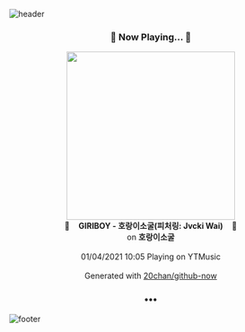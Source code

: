 ![header](https://capsule-render.vercel.app/api?type=wave&height=170&section=header&text=Hi.%20I'm%20SHIFT&fontColor=090707&fontAlignX=45&fontAlignY=65&fontSize=100)

<h3 align="center">🎵 Now Playing... 🎵</h3>
<p align="center">
  <a href="https://music.youtube.com/channel/UCMRvw9TUJB5m32YPrxLu7ag">
    <img width="300" src="https://lh3.googleusercontent.com/oUgdeF9lksntXEb6C_vhZ5NPC57uubX8F-4I6GWXqG2v6bQ1yMu5OdfPf_2esaCHRqetLrNtF_L4uLY">
  </a>
  <br>
  🎵&nbsp&nbsp&nbsp <b>GIRIBOY - 호랑이소굴(피처링: Jvcki Wai)</b> &nbsp&nbsp&nbsp🎵
  <br>
  on <b>호랑이소굴</b>
  
  <br />
  <br />
  01/04/2021 10:05 Playing on YTMusic
  <br />
  <br />
  Generated with <a href="https://github.com/20chan/github-now">20chan/github-now</a>
</p>

<h3 align="center">•••</h3>

![footer](https://capsule-render.vercel.app/api?type=wave&height=150&section=footer)
